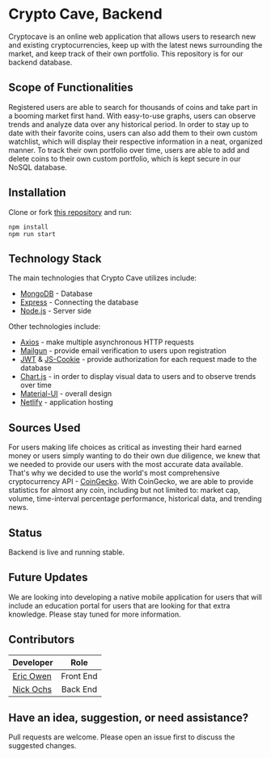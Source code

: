 # Crypto Cave, Backend

Cryptocave is an online web application that allows users to research new and existing cryptocurrencies, keep up with the latest news surrounding the market, and keep track of their own portfolio. This repository is for our backend database.

## Scope of Functionalities
Registered users are able to search for thousands of coins and take part in a booming market first hand. With easy-to-use graphs, users can observe trends and analyze data over any historical period. In order to stay up to date with their favorite coins, users can also add them to their own custom watchlist, which will display their respective information in a neat, organized manner. To track their own portfolio over time, users are able to add and delete coins to their own custom portfolio, which is kept secure in our NoSQL database.

## Installation

Clone or fork [this repository](https://github.com/n-ochs/cryptocave-backend) and run:

```
npm install
npm run start
```

## Technology Stack
The main technologies that Crypto Cave utilizes include: 
* [MongoDB](https://www.mongodb.com/) - Database
* [Express](https://expressjs.com/) - Connecting the database
* [Node.js](https://nodejs.org/en/) - Server side

Other technologies include:

* [Axios](https://github.com/axios/axios) - make multiple asynchronous HTTP requests
* [Mailgun](https://www.mailgun.com/) - provide email verification to users upon registration
* [JWT](https://jwt.io/) & [JS-Cookie](https://github.com/js-cookie/js-cookie) - provide authorization for each request made to the database
* [Chart.js](https://www.chartjs.org/) - in order to display visual data to users and to observe trends over time
* [Material-UI](https://material-ui.com/) - overall design
* [Netlify](https://www.netlify.com/) - application hosting

## Sources Used
For users making life choices as critical as investing their hard earned money or users simply wanting to do their own due diligence, we knew that we needed to provide our users with the most accurate data available. That's why we decided to use the world's most comprehensive cryptocurrency API - [CoinGecko](https://www.coingecko.com/en/api). With CoinGecko, we are able to provide statistics for almost any coin, including but not limited to: market cap, volume, time-interval percentage performance, historical data, and trending news.

## Status
Backend is live and running stable.

## Future Updates
We are looking into developing a native mobile application for users that will include an education portal for users that are looking for that extra knowledge. Please stay tuned for more information.

## Contributors
| Developer                                      | Role        |
| :--------------------------------------------- | :----------:|
| [Eric Owen](https://github.com/eric-owen)      | Front End   |
| [Nick Ochs](https://github.com/n-ochs)         | Back End    |

## Have an idea, suggestion, or need assistance?
Pull requests are welcome. Please open an issue first to discuss the suggested changes.